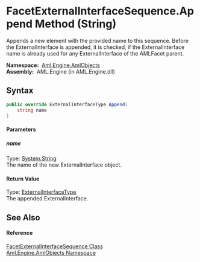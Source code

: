FacetExternalInterfaceSequence.Append Method (String)
=====================================================
Appends a new element with the provided name to this sequence. Before the ExternalInterface is appended, it is checked, if the ExternalInterface name is already used for any ExternalInterface of the AMLFacet parent.

  **Namespace:**  [Aml.Engine.AmlObjects][1]  
  **Assembly:**  AML.Engine (in AML.Engine.dll)

Syntax
------

```csharp
public override ExternalInterfaceType Append(
	string name
)
```

#### Parameters

##### *name*
Type: [System.String][2]  
The name of the new ExternalInterface object.

#### Return Value
Type: [ExternalInterfaceType][3]  
The appended ExternalInterface.

See Also
--------

#### Reference
[FacetExternalInterfaceSequence Class][4]  
[Aml.Engine.AmlObjects Namespace][1]  

[1]: ../README.md
[2]: https://docs.microsoft.com/dotnet/api/system.string
[3]: ../../Aml.Engine.CAEX/ExternalInterfaceType/README.md
[4]: README.md
[5]: https://www.automationml.org
[6]: ../../icons/logoShade.png